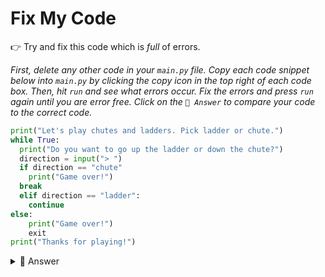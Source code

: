 # Fix My Code

👉 Try and fix this code which is *full* of errors.

*First, delete any other code in your `main.py` file. Copy each code snippet below into `main.py` by clicking the copy icon in the top right of each code box. Then, hit `run` and see what errors occur. Fix the errors and press `run` again until you are error free. Click on the `👀 Answer` to compare your code to the correct code.*

```python
print("Let's play chutes and ladders. Pick ladder or chute.")
while True:
  print("Do you want to go up the ladder or down the chute?")
  direction = input("> ")
  if direction == "chute"
    print("Game over!")
  break
  elif direction == "ladder":
    continue
else:
    print("Game over!")
    exit 
print("Thanks for playing!")
```




<details> <summary> 👀 Answer </summary>

```python
print("Let's play chutes and ladders. Pick ladder or chute.")
while True:
  print("Do you want to go up the ladder or down the chute?")
  direction = input("> ")
  if direction == "chute":
    print("Game over!")
    break
  elif direction == "ladder":
    continue
  else:
    print("Game over!")
    exit ()
print("Thanks for playing!")

```




</details>